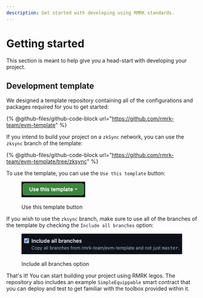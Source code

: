 ```yaml
---
description: Get started with developing using RMRK standards.
---
```


# Getting started

This section is meant to help give you a head-start with developing your project.

## Development template

We designed a template repository containing all of the configurations and packages required for you to get started:

{% @github-files/github-code-block url="https://github.com/rmrk-team/evm-template" %}

If you intend to build your project on a `zkSync` network, you can use the `zksync` branch of the template:

{% @github-files/github-code-block url="https://github.com/rmrk-team/evm-template/tree/zksync" %}

To use the template, you can use the `Use this template` button:

<figure><img src="../.gitbook/assets/image.png" alt=""><figcaption><p>Use this template button</p></figcaption></figure>

If you wish to use the `zksync` branch,  make sure to use all of the branches of the template by checking the `Include all branches` option:

<figure><img src="../.gitbook/assets/image (1).png" alt=""><figcaption><p>Include all branches option</p></figcaption></figure>

That's it! You can start building your project using RMRK legos. The repository also includes an example `SimpleEquippable` smart contract that you can deploy and test to get familiar with the toolbox provided within it.
